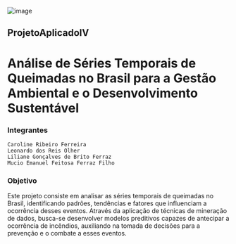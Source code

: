 ![image](https://github.com/OtavioBer/ProjetoAplicadoII/assets/127904923/36cfabec-6a64-456c-9fb8-31fd9e58a7ed)


## ProjetoAplicadoIV
# Análise de Séries Temporais de Queimadas no Brasil para a Gestão Ambiental e o Desenvolvimento Sustentável

### Integrantes
	Caroline Ribeiro Ferreira 
 	Leonardo dos Reis Olher
	Liliane Gonçalves de Brito Ferraz 
	Mucio Emanuel Feitosa Ferraz Filho


  ### Objetivo

Este projeto consiste em analisar as séries temporais de queimadas no Brasil, identificando padrões, tendências e fatores que influenciam a ocorrência desses eventos.
Através da aplicação de técnicas de mineração de dados, busca-se desenvolver modelos preditivos capazes de antecipar a ocorrência de incêndios,
auxiliando na tomada de decisões para a prevenção e o combate a esses eventos.
